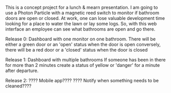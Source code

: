 This is a concept project for a lunch & mearn presentation. I am going to use a Photon Particle with a magnetic reed switch to monitor if bathroom doors are open or closed. At work, one can lose valuable development time looking for a place to water the lawn or lay some logs. So, with this web interface an employee can see what bathrooms are open and go there.

Release 0:
Dashboard with one monitor on one bathroom.
There will be either a green door or an 'open' status when the door is open
conversely, there will be a red door or a 'closed' status when the door is closed

Release 1:
Dashboard with multiple bathrooms
If someone has been in there for more than 2 minutes create a status of yellow or 'danger'
for a minute after departure.

Release 2:
???? Mobile app????
???? Notify when something needs to be cleaned????
